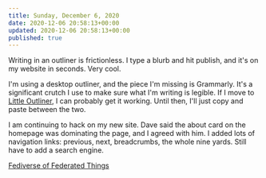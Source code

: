 ```yaml
---
title: Sunday, December 6, 2020
date: 2020-12-06 20:58:13+00:00
updated: 2020-12-06 20:58:13+00:00
published: true
---
```


Writing in an outliner is frictionless. I type a blurb and hit publish, and it's on my website in seconds. Very cool.

I'm using a desktop outliner, and the piece I'm missing is Grammarly. It's a significant crutch I use to make sure what I'm writing is legible. If I move to [Little Outliner](http://littleoutliner.com/), I can probably get it working. Until then, I'll just copy and paste between the two.

I am continuing to hack on my new site. Dave said the about card on the homepage was dominating the page, and I agreed with him. I added lots of navigation links: previous, next, breadcrumbs, the whole nine yards. Still have to add a search engine.

[Fediverse of Federated Things ](/fediverse-of-federated-things/)

